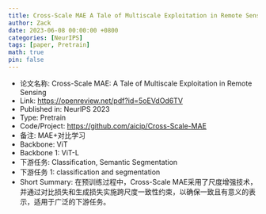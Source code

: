 ```yaml
---
title: Cross-Scale MAE A Tale of Multiscale Exploitation in Remote Sensing
author: Zack
date: 2023-06-08 00:00:00 +0800
categories: [NeurIPS]
tags: [paper, Pretrain]
math: true
pin: false
---
```

- 论文名称: Cross-Scale MAE: A Tale of Multiscale Exploitation in Remote Sensing
- Link: https://openreview.net/pdf?id=5oEVdOd6TV
- Published in: NeurIPS 2023
- Type: Pretrain
- Code/Project: https://github.com/aicip/Cross-Scale-MAE
- 备注: MAE+对比学习
- Backbone: ViT
- Backbone 1: ViT-L
- 下游任务: Classification, Semantic Segmentation
- 下游任务 1: classification and segmentation
- Short Summary: 在预训练过程中，Cross-Scale MAE采用了尺度增强技术，并通过对比损失和生成损失实施跨尺度一致性约束，以确保一致且有意义的表示，适用于广泛的下游任务。
